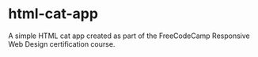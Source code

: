 # html-cat-app
A simple HTML cat app created as part of the FreeCodeCamp Responsive Web Design certification course.
